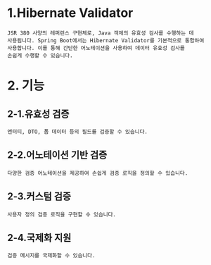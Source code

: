 # 1.Hibernate Validator
    JSR 380 사양의 레퍼런스 구현체로, Java 객체의 유효성 검사를 수행하는 데 
    사용됩니다. Spring Boot에서는 Hibernate Validator를 기본적으로 통합하여 
    사용합니다. 이를 통해 간단한 어노테이션을 사용하여 데이터 유효성 검사를 
    손쉽게 수행할 수 있습니다.

# 2. 기능
## 2-1.유효성 검증
    엔터티, DTO, 폼 데이터 등의 필드를 검증할 수 있습니다.

## 2-2.어노테이션 기반 검증
    다양한 검증 어노테이션을 제공하여 손쉽게 검증 로직을 정의할 수 있습니다.

## 2-3.커스텀 검증
    사용자 정의 검증 로직을 구현할 수 있습니다.

## 2-4.국제화 지원
    검증 메시지를 국제화할 수 있습니다.